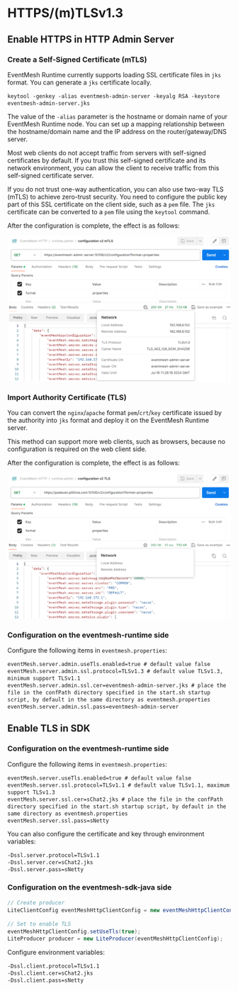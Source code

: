# HTTPS/(m)TLSv1.3

## Enable HTTPS in HTTP Admin Server

### Create a Self-Signed Certificate (mTLS)

EventMesh Runtime currently supports loading SSL certificate files in `jks` format. You can generate a `jks` certificate locally.

```shell
keytool -genkey -alias eventmesh-admin-server -keyalg RSA -keystore eventmesh-admin-server.jks
```

The value of the `-alias` parameter is the hostname or domain name of your EventMesh Runtime node. You can set up a mapping relationship between the hostname/domain name and the IP address on the router/gateway/DNS server.

Most web clients do not accept traffic from servers with self-signed certificates by default. If you trust this self-signed certificate and its network environment, you can allow the client to receive traffic from this self-signed certificate server.

If you do not trust one-way authentication, you can also use two-way TLS (mTLS) to achieve zero-trust security. You need to configure the public key part of this SSL certificate on the client side, such as a `pem` file. The `jks` certificate can be converted to a `pem` file using the `keytool` command.

After the configuration is complete, the effect is as follows:

![mTLS](../../../static/images/design-document/https/mTLS.png)

### Import Authority Certificate (TLS)

You can convert the `nginx`/`apache` format `pem`/`crt`/`key` certificate issued by the authority into `jks` format and deploy it on the EventMesh Runtime server.

This method can support more web clients, such as browsers, because no configuration is required on the web client side.

After the configuration is complete, the effect is as follows:

![TLS](../../../static/images/design-document/https/TLS.png)

### Configuration on the eventmesh-runtime side

Configure the following items in `eventmesh.properties`:

```properties
eventMesh.server.admin.useTls.enabled=true # default value false
eventMesh.server.admin.ssl.protocol=TLSv1.3 # default value TLSv1.3, minimum support TLSv1.1
eventMesh.server.admin.ssl.cer=eventmesh-admin-server.jks # place the file in the confPath directory specified in the start.sh startup script, by default in the same directory as eventmesh.properties
eventMesh.server.admin.ssl.pass=eventmesh-admin-server
```

## Enable TLS in SDK

### Configuration on the eventmesh-runtime side

Configure the following items in `eventmesh.properties`:

```properties
eventMesh.server.useTls.enabled=true # default value false
eventMesh.server.ssl.protocol=TLSv1.1 # default value TLSv1.1, maximum support TLSv1.3
eventMesh.server.ssl.cer=sChat2.jks # place the file in the confPath directory specified in the start.sh startup script, by default in the same directory as eventmesh.properties
eventMesh.server.ssl.pass=sNetty
```

You can also configure the certificate and key through environment variables:

```properties
-Dssl.server.protocol=TLSv1.1
-Dssl.server.cer=sChat2.jks
-Dssl.server.pass=sNetty
```

### Configuration on the eventmesh-sdk-java side

```java
// Create producer
LiteClientConfig eventMeshHttpClientConfig = new eventMeshHttpClientConfig();
```

```java
// Set to enable TLS
eventMeshHttpClientConfig.setUseTls(true);
LiteProducer producer = new LiteProducer(eventMeshHttpClientConfig);
```

Configure environment variables:

```properties
-Dssl.client.protocol=TLSv1.1
-Dssl.client.cer=sChat2.jks
-Dssl.client.pass=sNetty
```